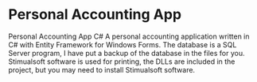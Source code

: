 # Personal Accounting App
 Personal Accounting App C#
A personal accounting application written in C# with Entity Framework for Windows Forms. The database is a SQL Server program, I have put a backup of the database in the files for you. Stimualsoft software is used for printing, the DLLs are included in the project, but you may need to install Stimualsoft software.
